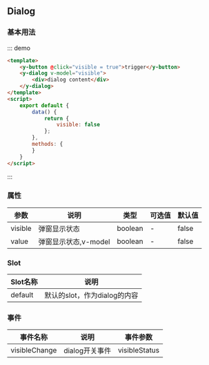 <script>
    export default {
        data() {
            return {
                visible: false
            };
        }
    }
</script>
<style>
.md-box {
    margin-bottom: 20px;
}
.md-box:last-child {
    margin-bottom: 0px;
}
</style>
## Dialog

### 基本用法

::: demo
```html
<template>
    <y-button @click="visible = true">trigger</y-button>
    <y-dialog v-model="visible">
        <div>dialog content</div>
    </y-dialog>
</template>
<script>
    export default {
        data() {
            return {
                visible: false
            };
        },
        methods: {
        }
    }
</script>
```
:::

### 属性

| 参数      | 说明                             | 类型      | 可选值       | 默认值 |
| -------- | -------------------------------- | -------- | ----------- | ----- |
| visible   | 弹窗显示状态 | boolean    | - | false |
| value   | 弹窗显示状态,v-model | boolean    | - | false |


### Slot

| Slot名称  | 说明                             |
| -------- | -------------------------------- |
| default  | 默认的slot，作为dialog的内容 |

### 事件

| 事件名称  | 说明                              | 事件参数  |
| -------- | -------------------------------- | -------- |
| visibleChange    | dialog开关事件 | visibleStatus |
